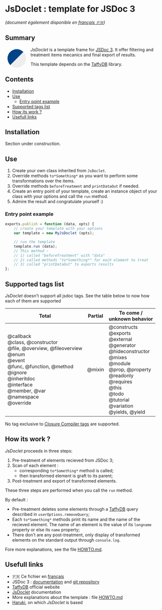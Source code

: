 # JsDoclet : template for JSDoc 3

<i>(document également disponible en [français :fr:](README_FR.md))</i>



## Summary

<!-- logo JsDoclet -->
<div style="width: 8ex; height: 8ex; transform: rotate(-45deg); float: left; margin: 1ex 2ex 1ex 1ex"><div style="background-color: #048; width: 100%; height: 50%; border-radius: 4ex 4ex 0 0"></div><div style="background-color: #EEE; width: 100%; height: 50%; border-radius: 0 0 4ex 4ex"></div></div>


_JsDoclet_ is a template frame for [JSDoc 3][jsdoc].
It offer filtering and treatment items mecanics and final export of results.

This template depends on the [TaffyDB][taffydb] library.

<!-- TODO
- possibilité de surcharge
- possibilité de surcharge des constructeurs
- catégories
- ne prend pas en compte les tags de compile closure
-->


## Contents

* [Installation](#Installation)
* [Use](#Use)
	* [Entry point example](#Entry-point-example)
* [Supported tags list](#Supported-tags-list)
* [How its work ?](#How-its-work-)
* [Usefull links](#Usefull-links)



## Installation

Section under construction. <!-- TODO -->



## Use

1. Create your own class inherited from `JsDoclet`.
2. Override methods `to*Something*` as you want to perform some transformations
   over the items.
3. Override methods `beforeTreatment` and `printDataOut` if needed.
4. Create an entry point of your template, create an instance object of your
   class with your options and call the `run` method.
5. Admire the result and congratulate yourself :)



### Entry point example

```javascript
exports.publish = function (data, opts) {
	// create your template with your options
	var template = new MyJsDoclet (opts);

	// run the template
	template.run (data);
	// This method :
	// 1) called "beforeTreatment" with "data"
	// 2) called methods "to*Something*" for each element to treat
	// 3) called "printDataOut" to exports results
};
```



## Supported tags list

_JsDoclet_ doesn't support all jsdoc tags. See the table below to now how each
of them are supported

Total | Partial | To come /<br>unknown behavior
--- | --- | ---
\@callback<br>\@class, \@constructor<br>\@file, \@overview, \@fileoverview<br>\@enum<br>\@event<br>\@func, \@function, \@method<br>\@ignore<br>\@inheritdoc<br>\@interface<br>\@member, \@var<br>\@namespace<br>\@override | \@mixin | \@constructs<br>\@exports<br>\@external<br>\@generator<br>\@hideconstructor<br>\@mixes<br>\@module<br>\@prop, \@property<br>\@readonly<br>\@requires<br>\@this<br>\@todo<br>\@tutorial<br>\@variation<br>\@yields, \@yield


No tag exclusive to [Closure Compiler tags](https://github.com/google/closure-compiler/wiki/Annotating-JavaScript-for-the-Closure-Compiler) are supported.



## How its work ?

_JsDoclet_ proceeds in three steps:

1) Pre-treatment of elements recieved from JSDoc 3;
2) Scan of each element :
	- corresponding `to*Something*` method is called;
	- then transformed element is graft to its parent;
3) Post-treatment and export of transformed elements.

These three steps are performed when you call the `run` method.

By default :

- Pre-treatment deletes some elements through a [TaffyDB][taffydb] query
  described in `userOptions.removeQuery`;
- Each `to*Something*` methods print its name and the name of the recieved
  element. The name of an element is the value of its `longname` property or
  else its `name` property;
- There don't are any post-treatment, only display of transformed elements
  on the standard output through `console.log`.

Fore more explanations, see the file [HOWTO.md][howtoen].



## Usefull links


* :fr: Ce fichier en [français](README_FR.md)
* JSDoc 3 : [documentation](http://usejsdoc.org/) and [git repository][jsdoc]
* [TaffyDB][taffydb] official website
* [JsDoclet](doc/index.html) documentation
* More explanations about the template : file [HOWTO.md][howtoen]
* [Haruki][haruki], on which _JsDoclet_ is based



<!--### LINKS ###############################################################-->

[jsdoc]:https://github.com/jsdoc3/jsdoc "Dépôt git officiel de JSDoc 3"
[taffydb]:http://taffydb.com/ "Site officiel de TaffyDB"
[haruki]: https://github.com/jsdoc3/jsdoc/tree/master/templates/haruki ""
[howtoen]:HOWTO.md "Consulter le fichier de fonctionnement de JsDoclet"
